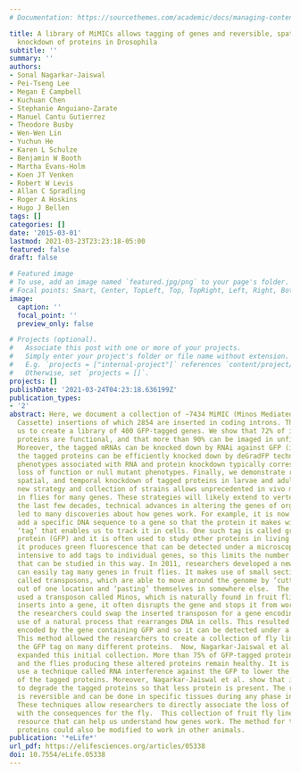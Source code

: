 ```yaml
---
# Documentation: https://sourcethemes.com/academic/docs/managing-content/

title: A library of MiMICs allows tagging of genes and reversible, spatial and temporal
  knockdown of proteins in Drosophila
subtitle: ''
summary: ''
authors:
- Sonal Nagarkar-Jaiswal
- Pei-Tseng Lee
- Megan E Campbell
- Kuchuan Chen
- Stephanie Anguiano-Zarate
- Manuel Cantu Gutierrez
- Theodore Busby
- Wen-Wen Lin
- Yuchun He
- Karen L Schulze
- Benjamin W Booth
- Martha Evans-Holm
- Koen JT Venken
- Robert W Levis
- Allan C Spradling
- Roger A Hoskins
- Hugo J Bellen
tags: []
categories: []
date: '2015-03-01'
lastmod: 2021-03-23T23:23:18-05:00
featured: false
draft: false

# Featured image
# To use, add an image named `featured.jpg/png` to your page's folder.
# Focal points: Smart, Center, TopLeft, Top, TopRight, Left, Right, BottomLeft, Bottom, BottomRight.
image:
  caption: ''
  focal_point: ''
  preview_only: false

# Projects (optional).
#   Associate this post with one or more of your projects.
#   Simply enter your project's folder or file name without extension.
#   E.g. `projects = ["internal-project"]` references `content/project/deep-learning/index.md`.
#   Otherwise, set `projects = []`.
projects: []
publishDate: '2021-03-24T04:23:18.636199Z'
publication_types:
- '2'
abstract: Here, we document a collection of ∼7434 MiMIC (Minos Mediated Integration
  Cassette) insertions of which 2854 are inserted in coding introns. They allowed
  us to create a library of 400 GFP-tagged genes. We show that 72% of internally tagged
  proteins are functional, and that more than 90% can be imaged in unfixed tissues.
  Moreover, the tagged mRNAs can be knocked down by RNAi against GFP (iGFPi), and
  the tagged proteins can be efficiently knocked down by deGradFP technology. The
  phenotypes associated with RNA and protein knockdown typically correspond to severe
  loss of function or null mutant phenotypes. Finally, we demonstrate reversible,
  spatial, and temporal knockdown of tagged proteins in larvae and adult flies. This
  new strategy and collection of strains allows unprecedented in vivo manipulations
  in flies for many genes. These strategies will likely extend to vertebrates.  ,   In
  the last few decades, technical advances in altering the genes of organisms have
  led to many discoveries about how genes work. For example, it is now possible to
  add a specific DNA sequence to a gene so that the protein it makes will carry a
  ‘tag’ that enables us to track it in cells. One such tag is called green fluorescent
  protein (GFP) and it is often used to study other proteins in living cells because
  it produces green fluorescence that can be detected under a microscope.  It is labor
  intensive to add tags to individual genes, so this limits the number of proteins
  that can be studied in this way. In 2011, researchers developed a new method that
  can easily tag many genes in fruit flies. It makes use of small sections of DNA
  called transposons, which are able to move around the genome by ‘cutting’ themselves
  out of one location and ‘pasting’ themselves in somewhere else.  The researchers
  used a transposon called Minos, which is naturally found in fruit flies. When Minos
  inserts into a gene, it often disrupts the gene and stops it from working. However,
  the researchers could swap the inserted transposon for a gene encoding GFP by making
  use of a natural process that rearranges DNA in cells. This resulted in the protein
  encoded by the gene containing GFP and so it can be detected under a microscope.
  This method allowed the researchers to create a collection of fly lines that have
  the GFP tag on many different proteins.  Now, Nagarkar-Jaiswal et al. have greatly
  expanded this initial collection. More than 75% of GFP-tagged proteins worked normally
  and the flies producing these altered proteins remain healthy. It is possible to
  use a technique called RNA interference against the GFP to lower the production
  of the tagged proteins. Moreover, Nagarkar-Jaiswal et al. show that it is also possible
  to degrade the tagged proteins so that less protein is present. The removal of proteins
  is reversible and can be done in specific tissues during any phase in fly development.
  These techniques allow researchers to directly associate the loss of the protein
  with the consequences for the fly.  This collection of fruit fly lines is a useful
  resource that can help us understand how genes work. The method for tagging the
  proteins could also be modified to work in other animals.
publication: '*eLife*'
url_pdf: https://elifesciences.org/articles/05338
doi: 10.7554/eLife.05338
---
```

